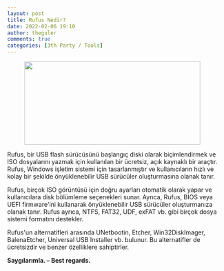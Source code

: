 ```yaml
---
layout: post
title: Rufus Nedir?
date: 2022-02-06 19:10
author: theguler
comments: true
categories: [3th Party / Tools]
---
```

<!-- wp:image {"id":1431,"width":408,"height":193,"sizeSlug":"large","linkDestination":"none"} -->
<figure class="wp-block-image size-large is-resized"><img src="https://theguler.wordpress.com/wp-content/uploads/2022/02/jjjjj.png?w=600" alt="" class="wp-image-1431" width="408" height="193" /></figure>
<!-- /wp:image -->

<!-- wp:paragraph -->
<p>Rufus, bir USB flash sürücüsünü başlangıç ​​diski olarak biçimlendirmek ve ISO dosyalarını yazmak için kullanılan bir ücretsiz, açık kaynaklı bir araçtır. Rufus, Windows işletim sistemi için tasarlanmıştır ve kullanıcıların hızlı ve kolay bir şekilde önyüklenebilir USB sürücüler oluşturmasına olanak tanır.</p>
<!-- /wp:paragraph -->

<!-- wp:paragraph -->
<p>Rufus, birçok ISO görüntüsü için doğru ayarları otomatik olarak yapar ve kullanıcılara disk bölümleme seçenekleri sunar. Ayrıca, Rufus, BIOS veya UEFI firmware'ini kullanarak önyüklenebilir USB sürücüler oluşturmanıza olanak tanır. Rufus ayrıca, NTFS, FAT32, UDF, exFAT vb. gibi birçok dosya sistemi formatını destekler.</p>
<!-- /wp:paragraph -->

<!-- wp:paragraph -->
<p>Rufus'un alternatifleri arasında UNetbootin, Etcher, Win32DiskImager, BalenaEtcher, Universal USB Installer vb. bulunur. Bu alternatifler de ücretsizdir ve benzer özelliklere sahiptirler.</p>
<!-- /wp:paragraph -->

<!-- wp:paragraph -->
<p><strong>Saygılarımla. – Best regards.</strong></p>
<!-- /wp:paragraph -->
